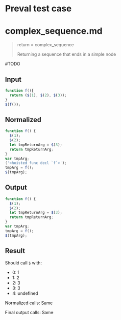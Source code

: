 # Preval test case

# complex_sequence.md

> return > complex_sequence
>
> Returning a sequence that ends in a simple node

#TODO

## Input

`````js filename=intro
function f(){ 
  return ($(1), $(2), $(3));
}
$(f());
`````

## Normalized

`````js filename=intro
function f() {
  $(1);
  $(2);
  let tmpReturnArg = $(3);
  return tmpReturnArg;
}
var tmpArg;
('<hoisted func decl `f`>');
tmpArg = f();
$(tmpArg);
`````

## Output

`````js filename=intro
function f() {
  $(1);
  $(2);
  let tmpReturnArg = $(3);
  return tmpReturnArg;
}
var tmpArg;
tmpArg = f();
$(tmpArg);
`````

## Result

Should call `$` with:
 - 0: 1
 - 1: 2
 - 2: 3
 - 3: 3
 - 4: undefined

Normalized calls: Same

Final output calls: Same
